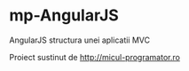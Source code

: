 # mp-AngularJS
AngularJS structura unei aplicatii MVC

Proiect sustinut de http://micul-programator.ro